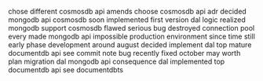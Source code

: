 chose different cosmosdb api amends choose cosmosdb api adr decided mongodb api cosmosdb soon implemented first version dal logic realized mongodb support cosmosdb flawed serious bug destroyed connection pool every made mongodb api impossible production environment since time still early phase development around august decided implement dal top mature documentdb api see commit note bug recently fixed october may worth plan migration dal mongodb api consequence dal implemented top documentdb api see documentdbts